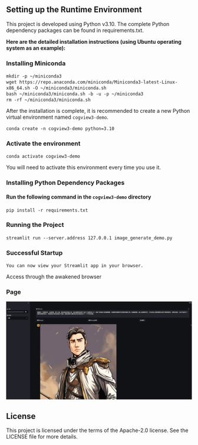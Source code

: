 ## Setting up the Runtime Environment

This project is developed using Python v3.10. The complete Python dependency packages can be found in requirements.txt.

**Here are the detailed installation instructions (using Ubuntu operating system as an example):**

### Installing Miniconda

```shell
mkdir -p ~/miniconda3
wget https://repo.anaconda.com/miniconda/Miniconda3-latest-Linux-x86_64.sh -O ~/miniconda3/miniconda.sh
bash ~/miniconda3/miniconda.sh -b -u -p ~/miniconda3
rm -rf ~/miniconda3/miniconda.sh
```

After the installation is complete, it is recommended to create a new Python virtual environment
named `cogview3-demo`.

```shell
conda create -n cogview3-demo python=3.10
```

### Activate the environment

```shell
conda activate cogview3-demo 
```

You will need to activate this environment every time you use it.

### Installing Python Dependency Packages

#### Run the following command in the `cogview3-demo` directory

```shell
pip install -r requirements.txt
```

### Running the Project

```shell
streamlit run --server.address 127.0.0.1 image_generate_demo.py
```

### Successful Startup

```shell
You can now view your Streamlit app in your browser.
```

Access through the awakened browser

### Page

![img.png](image/image.png)

## License

This project is licensed under the terms of the Apache-2.0 license. See the LICENSE file for more details.